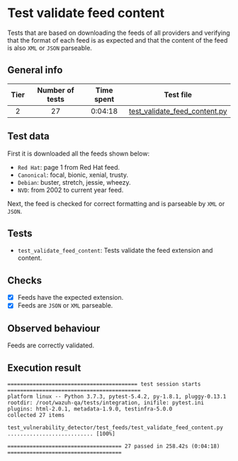 # Test validate feed content

Tests that are based on downloading the feeds of all providers and verifying that the format of each feed is as
expected and that the content of the feed is also `XML` or `JSON` parseable.

## General info

|Tier | Number of tests | Time spent| Test file |
|:--:|:--:|:--:|:--:|
| 2 | 27 | 0:04:18 | [test_validate_feed_content.py](../../../test_feeds/generic/test_validate_feed_content.py)|

## Test data

First it is downloaded all the feeds shown below:

- `Red Hat`: page 1 from Red Hat feed.
- `Canonical`: focal, bionic, xenial, trusty.
- `Debian`: buster, stretch, jessie, wheezy.
- `NVD`: from 2002 to current year feed.

Next, the feed is checked for correct formatting and is parseable by `XML` or `JSON`.

## Tests

- `test_validate_feed_content`: Tests validate the feed extension and content.

## Checks

- [x] Feeds have the expected extension.
- [x] Feeds are `JSON` or `XML` parseable.

## Observed behaviour

Feeds are correctly validated.

## Execution result

```
========================================= test session starts ==========================================
platform linux -- Python 3.7.3, pytest-5.4.2, py-1.8.1, pluggy-0.13.1
rootdir: /root/wazuh-qa/tests/integration, inifile: pytest.ini
plugins: html-2.0.1, metadata-1.9.0, testinfra-5.0.0
collected 27 items

test_vulnerability_detector/test_feeds/test_validate_feed_content.py ........................... [100%]

==================================== 27 passed in 258.42s (0:04:18) ====================================
```
